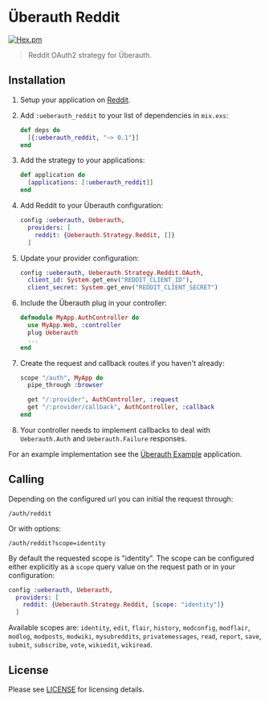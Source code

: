 # Überauth Reddit

[![Hex.pm](https://img.shields.io/hexpm/v/ueberauth_reddit.svg)](https://hex.pm/packages/ueberauth_reddit)

> Reddit OAuth2 strategy for Überauth.

## Installation

1. Setup your application on [Reddit](https://www.reddit.com/prefs/apps/).

1. Add `:ueberauth_reddit` to your list of dependencies in `mix.exs`:

    ```elixir
    def deps do
      [{:ueberauth_reddit, "~> 0.1"}]
    end
    ```

1. Add the strategy to your applications:

    ```elixir
    def application do
      [applications: [:ueberauth_reddit]]
    end
    ```

1. Add Reddit to your Überauth configuration:

    ```elixir
    config :ueberauth, Ueberauth,
      providers: [
        reddit: {Ueberauth.Strategy.Reddit, []}
      ]
    ```

1.  Update your provider configuration:

    ```elixir
    config :ueberauth, Ueberauth.Strategy.Reddit.OAuth,
      client_id: System.get_env("REDDIT_CLIENT_ID"),
      client_secret: System.get_env("REDDIT_CLIENT_SECRET")
    ```

1.  Include the Überauth plug in your controller:

    ```elixir
    defmodule MyApp.AuthController do
      use MyApp.Web, :controller
      plug Ueberauth
      ...
    end
    ```

1.  Create the request and callback routes if you haven't already:

    ```elixir
    scope "/auth", MyApp do
      pipe_through :browser

      get "/:provider", AuthController, :request
      get "/:provider/callback", AuthController, :callback
    end
    ```

1. Your controller needs to implement callbacks to deal with `Ueberauth.Auth` and `Ueberauth.Failure` responses.

For an example implementation see the [Überauth Example](https://github.com/ueberauth/ueberauth_example) application.

## Calling

Depending on the configured url you can initial the request through:

    /auth/reddit

Or with options:

    /auth/reddit?scope=identity

By default the requested scope is "identity". The scope can be configured either explicitly as a `scope` query value on the request path or in your configuration:

```elixir
config :ueberauth, Ueberauth,
  providers: [
    reddit: {Ueberauth.Strategy.Reddit, [scope: "identity"]}
  ]
```

Available scopes are: `identity`, `edit`, `flair`, `history`, `modconfig`, `modflair`, `modlog`, `modposts`, `modwiki`, `mysubreddits`, `privatemessages`, `read`, `report`, `save`, `submit`, `subscribe`, `vote`, `wikiedit`, `wikiread`.

## License

Please see [LICENSE](https://github.com/schwarz/ueberauth_reddit/blob/master/LICENSE) for licensing details.
